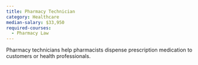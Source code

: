 ```yaml
---
title: Pharmacy Technician
category: Healthcare
median-salary: $33,950
required-courses:
  - Pharmacy Law
---
```


Pharmacy technicians help pharmacists dispense prescription medication to customers or health professionals.
